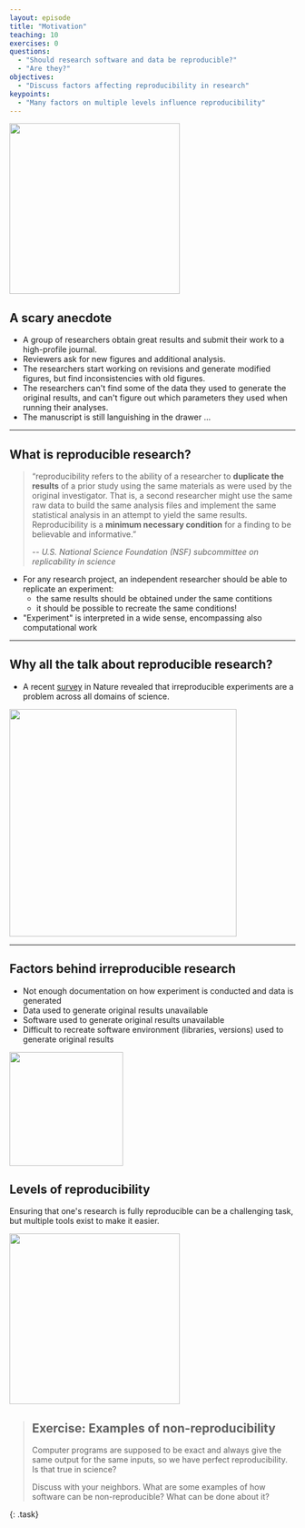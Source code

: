 ```yaml
---
layout: episode
title: "Motivation"
teaching: 10
exercises: 0
questions:
  - "Should research software and data be reproducible?"
  - "Are they?"
objectives:
  - "Discuss factors affecting reproducibility in research"
keypoints:
  - "Many factors on multiple levels influence reproducibility"
---
```


<img src="{{ site.baseurl }}/img/research_comic_phd.gif" style="height: 300px;"/>

## A scary anecdote

- A group of researchers obtain great results and submit their work to a high-profile journal.
- Reviewers ask for new figures and additional analysis.
- The researchers start working on revisions and generate modified figures, but find inconsistencies with old figures.
- The researchers can't find some of the data they used to generate the original results, and
  can't figure out which parameters they used when running their analyses.
- The manuscript is still languishing in the drawer ...

---

## What is reproducible research?

> “reproducibility refers to the ability of a researcher to **duplicate the
> results** of a prior study using the same materials as were used by the
> original investigator. That is, a second researcher might use the same raw
> data to build the same analysis files and implement the same statistical
> analysis in an attempt to yield the same results. Reproducibility is a
> **minimum necessary condition** for a finding to be believable and informative.”
>
> -- <cite> U.S. National Science Foundation (NSF) subcommittee on replicability in science</cite>

- For any research project, an independent researcher should be able to replicate an experiment:
  - the same results should be obtained under the same contitions
  - it should be possible to recreate the same conditions!
- "Experiment" is interpreted in a wide sense, encompassing also computational work

---

## Why all the talk about reproducible research?
   - A recent [survey](http://www.nature.com/news/1-500-scientists-lift-the-lid-on-reproducibility-1.19970) in Nature revealed that irreproducible experiments are a problem across all domains of science.

 <img src="{{ site.baseurl }}/img/reproducibility_nature.png" style="height: 400px;"/>

---

## Factors behind irreproducible research

- Not enough documentation on how experiment is conducted and data is generated
- Data used to generate original results unavailable
- Software used to generate original results unavailable
- Difficult to recreate software environment (libraries, versions) used to generate original results

 <img src="{{ site.baseurl }}/img/Miracle.jpg" style="height: 200px;"/>

## Levels of reproducibility

Ensuring that one's research is fully reproducible can be a challenging task,
but multiple tools exist to make it easier.

<img src="{{ site.baseurl }}/img/repro-pyramid.png" style="height: 300px;"/>



> ## Exercise: Examples of non-reproducibility
>
> Computer programs are supposed to be exact and always give the same
> output for the same inputs, so we have perfect reproducibility.  Is
> that true in science?
>
> Discuss with your neighbors.  What are some examples of how software
> can be non-reproducible?  What can be done about it?
>
{: .task}

